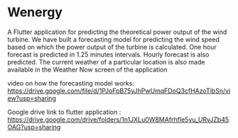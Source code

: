 # Wenergy

A Flutter application for predicting the theoretical power output of the wind turbine.
We have built a forecasting model for predicting the wind speed based on which the power 
output of the turbine is calculated.
One hour forecast is predicted in 1.25 minutes intervals.
Hourly forecast is also predicted.
The current weather of a particular location is also made available in the Weather Now screen of the application

video on how the forecasting model works:
https://drive.google.com/file/d/1PJoFpB75yJhPwUmqFDoQ3cfHAzoTibSn/view?usp=sharing

Google drive link to flutter application :
https://drive.google.com/drive/folders/1n1JXLu0W8MAfrhfIe5yu_URvJZb45OAG?usp=sharing

